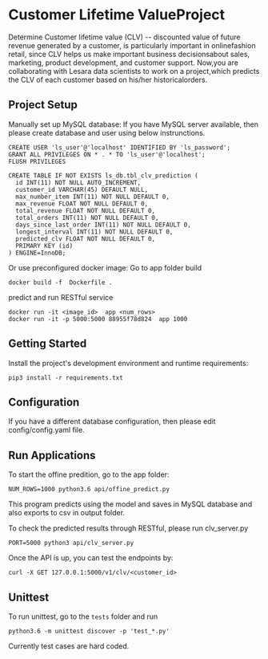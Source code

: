 # Customer​ ​Lifetime​ ​Value​ ​Project

Determine Customer​ ​lifetime​ ​value​ ​(CLV)​ ​--​ ​discounted​ ​value​ ​of​ ​future​ ​revenue​ ​generated​ ​by​ ​a
customer,​ ​is​ ​particularly​ ​important​ ​in​ ​online​ ​fashion​ ​retail,​ ​since​ ​CLV​ ​helps​ ​us​ ​make
important​ ​business​ ​decisions​ ​about​ ​sales,​ ​marketing,​ ​product​ ​development,​ ​and
customer​ ​support.​ ​Now,​ ​you​ ​are​ ​collaborating​ ​with​ ​Lesara​ ​data​ ​scientists​ ​to​ ​work​ ​on​ ​a
project,​ ​which​ ​predicts​ ​the​ ​CLV​ ​of​ ​each​ ​customer​ ​based​ ​on​ ​his/her​ ​historical​ ​orders.

## Project Setup

Manually set up MySQL database:
If you have MySQL server available, then please create database and user using below instrunctions.
```shell
CREATE USER 'ls_user'@'localhost' IDENTIFIED BY 'ls_password';
GRANT ALL PRIVILEGES ON * . * TO 'ls_user'@'localhost';
FLUSH PRIVILEGES

CREATE TABLE IF NOT EXISTS ls_db.tbl_clv_prediction (
  id INT(11) NOT NULL AUTO_INCREMENT,
  customer_id VARCHAR(45) DEFAULT NULL,
  max_number_item INT(11) NOT NULL DEFAULT 0,
  max_revenue FLOAT NOT NULL DEFAULT 0,
  total_revenue FLOAT NOT NULL DEFAULT 0,
  total_orders INT(11) NOT NULL DEFAULT 0,
  days_since_last_order INT(11) NOT NULL DEFAULT 0,
  longest_interval INT(11) NOT NULL DEFAULT 0,
  predicted_clv FLOAT NOT NULL DEFAULT 0,
  PRIMARY KEY (id)
) ENGINE=InnoDB;

```
Or use preconfigured docker image:
Go to app folder
build
```shell
docker build -f  Dockerfile .
```
predict and run RESTful service
```shell
docker run -it <image_id>  app <num_rows>
docker run -it -p 5000:5000 88955f78d824  app 1000
```

## Getting Started

Install the project's development environment and runtime requirements:

```shell
pip3 install -r requirements.txt
```

## Configuration

If you have a different database configuration, then please edit config/config.yaml file.

## Run Applications

To start the offine predition, go to the app folder:

```shell
NUM_ROWS=1000 python3.6 api/offine_predict.py
```   
This program predicts using the model and saves in MySQL database and also exports to csv in output folder.

To check the predicted results through RESTful, please run clv_server.py

```shell
PORT=5000 python3 api/clv_server.py
```

Once the API is up, you can test the endpoints by:

```shell
curl -X GET 127.0.0.1:5000/v1/clv/<customer_id>
```


## Unittest

To run unittest, go to the `tests` folder and run
```shell
python3.6 -m unittest discover -p 'test_*.py'
```  

Currently test cases are hard coded.
